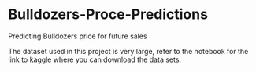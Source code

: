 # Bulldozers-Proce-Predictions
Predicting Bulldozers price for future sales

The dataset used in this project is very large, refer to the notebook for the link to kaggle where you can download the data sets.
